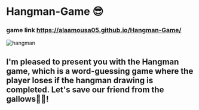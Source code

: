 # Hangman-Game 😎
### game link https://alaamousa05.github.io/Hangman-Game/
![hangman](https://github.com/user-attachments/assets/4b43b143-531f-463b-aef5-bfd85e7b63cf)

## I'm pleased to present you with the Hangman game, which is a word-guessing game where the player loses if the hangman drawing is completed. Let's save our friend from the gallows💪😎!
